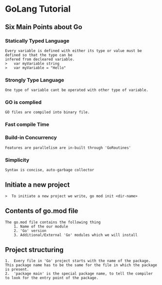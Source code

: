 # GoLang Tutorial

## Six Main Points about Go
### Statically Typed Language 
    Every variable is defined with either its type or value must be defined so that the type can be 
    infered from decleared variable.
    >   var myVariable string
    >   var myVariable = "Hello" 
### Strongly Type Language
    One type of variable cant be operated with other type of variable. 
### GO is complied
    GO files are compiled into binary file. 
### Fast compile Time
### Build-in Concurrency
    Features are parallelism are in-built through 'GoRoutines' 
### Simplicity
    Syntax is concise, auto-garbage collector
    
## Initiate a new project 
    >  To initiate a new project we write, go mod init <dir-name>

## Contents of go.mod file
    The go.mod file contains the following thing 
        1. Name of the our module 
        2. 'Go' version
        3. Additional/External 'Go' modules which we will install 

## Project structuring 
    1.  Every file in 'Go' project starts with the name of the package. This package name has to be the same for the file in which the package is present. 
    2.  'package main' is the special package name, to tell the compiler to look for the entry point of the package. 
